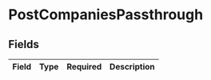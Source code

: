 # PostCompaniesPassthrough


## Fields

| Field       | Type        | Required    | Description |
| ----------- | ----------- | ----------- | ----------- |